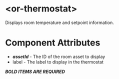 # \<or-thermostat\>

Displays room temperature and setpoint information.

# Component Attributes

* ***assetId*** - The ID of the room asset to display
* label - The label to display in the thermostat

***BOLD ITEMS ARE REQUIRED***
